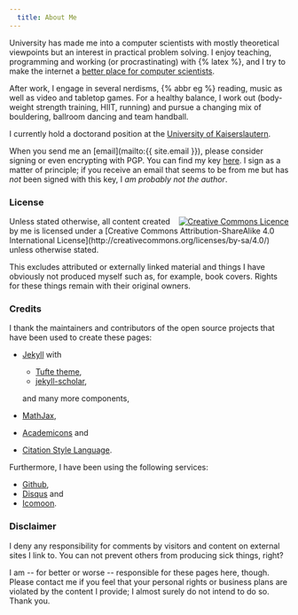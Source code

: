 ```yaml
---
  title: About Me
---
```


University has made me into a computer scientists with mostly theoretical viewpoints
but an interest in practical problem solving.
I enjoy teaching, programming and working (or procrastinating) with {% latex %}, and
I try to make the internet a [better place for computer scientists](http://cs.stackexchange.com/users/98/raphael).

After work, I engage in several nerdisms, {% abbr eg %} reading, music as well as
video and tabletop games.
For a healthy balance, I work out (body-weight strength training, HIIT, running) 
and pursue a changing mix of bouldering, ballroom dancing and team handball.

I currently hold a doctorand position at the [University of Kaiserslautern](http://wwwagak.cs.uni-kl.de/home/staff/raphael-reitzig).

When you send me an [email](mailto:{{ site.email }}), please consider signing or even encrypting with PGP.
You can find my key [here](http://pgp.mit.edu:11371/pks/lookup?op=get&search=0x12F79CC14F0B50B9).
I sign as a matter of principle;
if you receive an email that seems to be from me but has *not* been signed with this key,
I *am probably not the author*.

### License

<a rel="license" href="http://creativecommons.org/licenses/by-sa/4.0/" style="float:right;">
  <img alt="Creative Commons Licence" style="border-width:0" src="https://i.creativecommons.org/l/by-sa/4.0/88x31.png" />
</a>
Unless stated otherwise, all content created by me is licensed under a [Creative Commons Attribution-ShareAlike 4.0 International License](http://creativecommons.org/licenses/by-sa/4.0/) unless otherwise stated.

This excludes attributed or externally linked material and things I have obviously not produced myself such as,
for example, book covers. Rights for these things remain with their original owners.

### Credits

I thank the maintainers and contributors of the open source projects that
have been used to create these pages:

 * [Jekyll](http://jekyllrb.com/) with
 
    * [Tufte theme](http://github.com/clayh53/tufte-jekyll),
    * [jekyll-scholar](https://github.com/inukshuk/jekyll-scholar),
    
   and many more components,
   
 * [MathJax](https://www.mathjax.org/),
 * [Academicons](http://jpswalsh.github.io/academicons/) and
 * [Citation Style Language](http://citationstyles.org/).

Furthermore, I have been using the following services:

 * [Github](https://github.com),
 * [Disqus](https://disqus.com) and
 * [Icomoon](https://icomoon.io/).



### Disclaimer

I deny any responsibility for comments by visitors and content on external sites I link to.
You can not prevent others from producing sick things, right?

I am -- for better or worse -- responsible for these pages here, though.
Please contact me if you feel that your personal rights or business plans are violated by the content I provide;
I almost surely do not intend to do so. Thank you.
